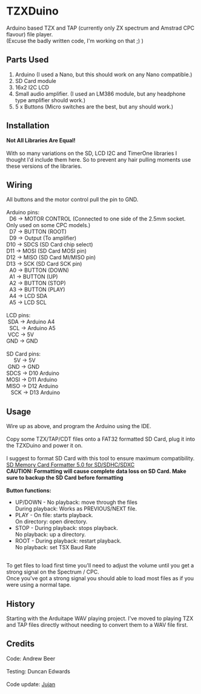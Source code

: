 # TZXDuino
Arduino based TZX and TAP (currently only ZX spectrum and Amstrad CPC flavour) file player.<br/>
(Excuse the badly written code, I'm working on that ;) )<br/>

## Parts Used
1. Arduino (I used a Nano, but this should work on any Nano compatible.)<br/>
2. SD Card module<br/>
3. 16x2 I2C LCD<br/>
4. Small audio amplifier. (I used an LM386 module, but any headphone type amplifier should work.)<br/>
5. 5 x Buttons (Micro switches are the best, but any should work.)<br/>

## Installation
**Not All Libraries Are Equal!**<br/>
<br/>
With so many variations on the SD, LCD I2C and TimerOne libraries I thought I'd include them here.  So to prevent any hair pulling moments use these versions of the libraries. <br/>

## Wiring
All buttons and the motor control pull the pin to GND.<br/>
<br/>
Arduino pins:<br/>
&nbsp;&nbsp;D6 -> MOTOR CONTROL (Connected to one side of the 2.5mm socket. Only used on some CPC models.)<br/>
&nbsp;&nbsp;D7 -> BUTTON (ROOT)<br/>
&nbsp;&nbsp;D9 -> Output (To amplifier)<br/>
D10 -> SDCS (SD Card chip select)<br/>
D11 -> MOSI (SD Card MOSI pin)<br/>
D12 -> MISO (SD Card MI/MISO pin)<br/>
D13 -> SCK (SD Card SCK pin)<br/>
&nbsp;&nbsp;A0 -> BUTTON (DOWN)<br/>
&nbsp;&nbsp;A1 -> BUTTON (UP)<br/>
&nbsp;&nbsp;A2 -> BUTTON (STOP)<br/>
&nbsp;&nbsp;A3 -> BUTTON (PLAY)<br/>
&nbsp;&nbsp;A4 -> LCD SDA<br/>
&nbsp;&nbsp;A5 -> LCD SCL<br/>
<br/>
LCD pins:<br/>
&nbsp;SDA -> Arduino A4<br/>
&nbsp;&nbsp;SCL -> Arduino A5<br/>
&nbsp;VCC -> 5V<br/>
GND -> GND<br/>
<br/>
SD Card pins:<br/>
&nbsp;&nbsp;&nbsp;&nbsp;&nbsp;5V -> 5V<br/>
&nbsp;GND -> GND<br/>
SDCS -> D10 Arduino<br/>
MOSI -> D11 Arduino<br/>
MISO -> D12 Arduino<br/>
&nbsp;&nbsp;&nbsp;SCK -> D13 Arduino<br/>

## Usage
Wire up as above, and program the Arduino using the IDE.<br/>
<br/>
Copy some TZX/TAP/CDT files onto a FAT32 formatted SD Card, plug it into the TZXDuino and power it on.<br/>
<br/>
I suggest to format SD Card with this tool to ensure maximum compatibility.<br/>
[SD Memory Card Formatter 5.0 for SD/SDHC/SDXC](https://www.sdcard.org/downloads/formatter_4/)<br/>
**CAUTION: Formatting will cause complete data loss on SD Card. Make sure to backup the SD Card before formatting**<br/>
<br/>
**Button functions:**<br/>
- UP/DOWN - No playback: move through the files<br/>
            During playback: Works as PREVIOUS/NEXT file.<br/>
- PLAY -  On file: starts playback.<br/>
          On directory: open directory.<br/>
- STOP -  During playback: stops playback.<br/>
          No playback: up a directory.<br/>
- ROOT -  During playback: restart playback.<br/>
          No playback: set TSX Baud Rate<br/>
<br/>
To get files to load first time you'll need to adjust the volume until you get a strong signal on the Spectrum / CPC.<br/>
Once you've got a strong signal you should able to load most files as if you were using a normal tape.<br/>

## History
Starting with the Arduitape WAV playing project. I've moved to playing TZX and TAP files directly without needing to convert them to a WAV file first.<br/>

## Credits
Code: Andrew Beer<br/>
<br/>
Testing: Duncan Edwards<br/>
<br/>
Code update: [Jujan](https://github.com/Jujan)
